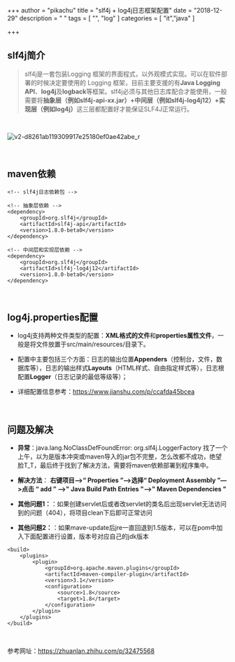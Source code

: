 +++
author = "pikachu"
title = "slf4j + log4j日志框架配置"
date = "2018-12-29"
description = " "
tags = [
    "",
	"log"
]
categories = [
    "it","java"
]

+++



## slf4j简介

> slf4j是一套包装Logging 框架的界面程式，以外观模式实现。可以在软件部署的时候决定要使用的 Logging 框架，目前主要支援的有**Java Logging API**、**log4j**及**logback**等框架。slf4j必须与其他日志库配合才能使用，一般需要将<b>抽象层（例如slf4j-api-xx.jar）+中间层（例如slf4j-log4j12）+实现层（例如log4j）</b>这三层都配置好才能保证SLF4J正常运行。

&nbsp;

![v2-d8261ab119309917e25180ef0ae42abe_r](https://user-images.githubusercontent.com/38284818/50534911-a72c6480-0b7e-11e9-8496-19853b139bae.jpg)

&nbsp;

## maven依赖

```
<!-- slf4j日志依赖包 -->

<!-- 抽象层依赖 -->
<dependency>
	<groupId>org.slf4j</groupId>
	<artifactId>slf4j-api</artifactId>
	<version>1.8.0-beta0</version>
</dependency>

<!-- 中间层和实现层依赖 -->
<dependency>
	<groupId>org.slf4j</groupId>
	<artifactId>slf4j-log4j12</artifactId>
	<version>1.8.0-beta0</version>
</dependency>
```

&nbsp;

## log4j.properties配置

- log4j支持两种文件类型的配置：**XML格式的文件**和**properties属性文件**，一般是将文件放置于src/main/resources/目录下。

- 配置中主要包括三个方面：日志的输出位置**Appenders**（控制台，文件，数据库等），日志的输出样式**Layouts**（HTML样式、自由指定样式等），日志根配置**Logger**（日志记录的最低等级等）；

- 详细配置信息参考：https://www.jianshu.com/p/ccafda45bcea

&nbsp;

## 问题及解决

- **异常**：java.lang.NoClassDefFoundError: org.slf4j.LoggerFactory
找了一个上午，以为是版本冲突或maven导入的jar包不完整，怎么改都不成功，绝望脸T_T，最后终于找到了解决方法，需要将maven依赖部署到程序集中。&nbsp;

- **解决方法**：
<b>右键项目—>“ Properties ”—>选择“ Deployment Assembly ”—>点击 “ add ” —>" Java Build Path Entries "—>" Maven Dependencies " </b>

- **其他问题1：**：如果创建servlet后或者改servlet的类名后出现servlet无法访问到的问题（404），将项目clean下后即可正常访问

- **其他问题2：**：如果mave-update后jre一直回退到1.5版本，可以在pom中加入下面配置进行设置，版本号对应自己的jdk版本
```
<build>
	<plugins>
		<plugin>
			<groupId>org.apache.maven.plugins</groupId>
			<artifactId>maven-compiler-plugin</artifactId>
			<version>3.1</version>
			<configuration>
				<source>1.8</source>
				<target>1.8</target>
			</configuration>
		</plugin>
	</plugins>
</build>
```

&nbsp;

参考网址：https://zhuanlan.zhihu.com/p/32475568